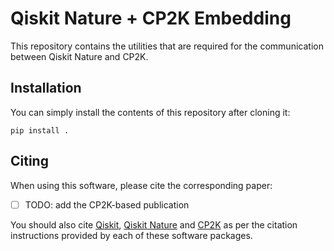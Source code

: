 # Qiskit Nature + CP2K Embedding

This repository contains the utilities that are required for the communication
between Qiskit Nature and CP2K.

## Installation

You can simply install the contents of this repository after cloning it:
```
pip install .
```

## Citing

When using this software, please cite the corresponding paper:

- [ ] TODO: add the CP2K-based publication

You should also cite [Qiskit](https://github.com/Qiskit/qiskit),
[Qiskit Nature](https://github.com/Qiskit/qiskit-nature) and
[CP2K](https://www.cp2k.org/) as per the citation instructions provided by each
of these software packages.
